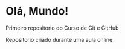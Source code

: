 # Olá, Mundo!

Primeiro repositorio do Curso de Git e GitHub

Repositorio criado durante uma aula online
